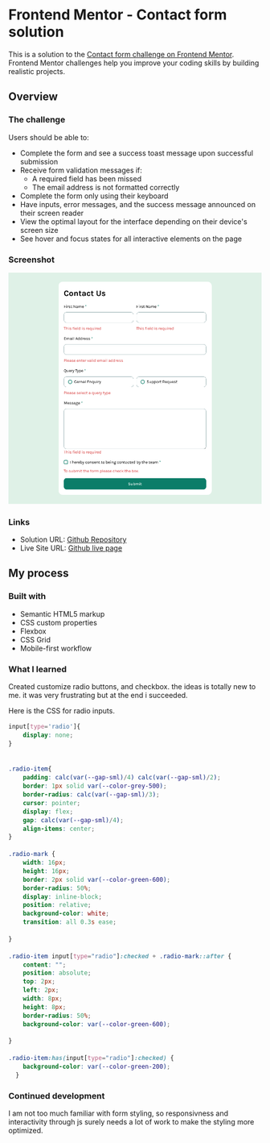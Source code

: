 # Frontend Mentor - Contact form solution

This is a solution to the [Contact form challenge on Frontend Mentor](https://www.frontendmentor.io/challenges/contact-form--G-hYlqKJj). Frontend Mentor challenges help you improve your coding skills by building realistic projects. 



## Overview

### The challenge

Users should be able to:

- Complete the form and see a success toast message upon successful submission
- Receive form validation messages if:
  - A required field has been missed
  - The email address is not formatted correctly
- Complete the form only using their keyboard
- Have inputs, error messages, and the success message announced on their screen reader
- View the optimal layout for the interface depending on their device's screen size
- See hover and focus states for all interactive elements on the page

### Screenshot

![Screenshot](screenshot.png)



### Links

- Solution URL: [Github Repository](https://github.com/qayoommunawar/Contact-Us-Form-Interactive)
- Live Site URL: [Github live page](https://qayoommunawar.github.io/Contact-Us-Form-Interactive/)

## My process

### Built with

- Semantic HTML5 markup
- CSS custom properties
- Flexbox
- CSS Grid
- Mobile-first workflow


### What I learned

Created customize radio buttons, and checkbox. the ideas is totally new to me. it was very frustrating but at the end
i succeeded.

Here is the CSS for radio inputs.
```css
input[type='radio']{
    display: none;
}


.radio-item{
    padding: calc(var(--gap-sml)/4) calc(var(--gap-sml)/2);
    border: 1px solid var(--color-grey-500);
    border-radius: calc(var(--gap-sml)/3);  
    cursor: pointer;
    display: flex;
    gap: calc(var(--gap-sml)/4);
    align-items: center;
}

.radio-mark {
    width: 16px;
    height: 16px;
    border: 2px solid var(--color-green-600); 
    border-radius: 50%;
    display: inline-block;
    position: relative;
    background-color: white; 
    transition: all 0.3s ease;

}

.radio-item input[type="radio"]:checked + .radio-mark::after {
    content: "";
    position: absolute;
    top: 2px;
    left: 2px;
    width: 8px;
    height: 8px;
    border-radius: 50%;
    background-color: var(--color-green-600); 

}

.radio-item:has(input[type="radio"]:checked) {
    background-color: var(--color-green-200);
  }
```

### Continued development

I am not too much familiar with form styling, so responsivness and interactivity through js surely needs a lot
of work to make the styling more optimized.




